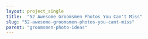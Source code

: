 ```yaml
---
layout: project_single
title:  "52 Awesome Groomsmen Photos You Can't Miss"
slug: "52-awesome-groomsmen-photos-you-cant-miss"
parent: "groomsmen-photo-ideas"
---
```

 